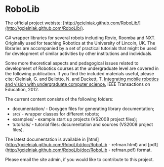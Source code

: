 RoboLib
=======

The official project webiste: [http://gcielniak.github.com/RoboLib/](http://gcielniak.github.com/RoboLib/).

C# wrapper libraries for several robots including Rovio, Roomba and NXT. Originally used for teaching Robotics at the University of Lincoln, UK. The libraries are accompanied by a set of practical tutorials that might be used for development of similar activities by other institutions and individuals.

Some more theoretical aspects and pedagogical issues related to development of Robotics courses at the undergraduate level are covered in the following publication. If you find the included materials useful, please cite:
Cielniak, G. and Bellotto, N. and Duckett, T. [Integrating mobile robotics and vision with undergraduate computer science.](http://eprints.lincoln.ac.uk/6031/) IEEE Transactions on Education, 2012.

The current content consists of the following folders:
- documentation/ - Doxygen files for generating library documentation;
- src/ - wrapper classes for different robots;
- examples/ - example start up projects (VS2008 project files);
- tutorials/ - tutorial files: documentation and sources (VS2008 project files).

The latest documentation is available in [html](http://gcielniak.github.com/RoboLib/doc/RoboLib - refman.html) and [pdf](http://gcielniak.github.com/RoboLib/doc/RoboLib - refman.pdf) format.

Please email the site admin, if you would like to contribute to this project.

